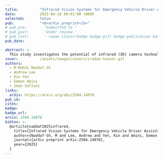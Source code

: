 ```yaml
---
title:          "Infrared Vision Systems for Emergency Vehicle Driver Assistance in Low-Visibility Conditions"
date:           2025-04-18 00:01:00 +0800
selected:       false
pub:            "<b>arXiv preprint</b>"
# pub_pre:        "Submitted to "
# pub_post:       'Under review.'
# pub_last:       ' <span class="badge badge-pill badge-publication badge-success">Spotlight</span>'
pub_date:       

abstract: >-
  This study investigates the potential of infrared (IR) camera technology to enhance driver safety for emergency vehicles operating in low-visibility conditions, particularly at night and in dense fog. Such environments significantly increase the risk of collisions, especially for tow trucks and snowplows that must remain operational in challenging conditions. Conventional driver assistance systems often struggle under these conditions due to limited visibility. In contrast, IR cameras, which detect the thermal signatures of obstacles, offer a promising alternative. The evaluation combines controlled laboratory experiments, real-world field tests, and surveys of emergency vehicle operators. In addition to assessing detection performance, the study examines the feasibility of retrofitting existing Department of Transportation (DoT) fleets with cost-effective IR-based driver assistance systems. Results underscore the utility of IR technology in enhancing driver awareness and provide data-driven recommendations for scalable deployment across legacy emergency vehicle fleets.
cover:          /assets/images/covers/iradas-teaser.gif
authors:
  - M-Mahdi Naddaf-Sh
  - Andrew Lee
  - Kin Yen
  - Eemon Amini
  - Iman Soltani
links:
  arXiv: https://arxiv.org/abs/2504.14078
pub_id: 
cites: 
badge: 
badge_url: 
arxiv: 2504.14078
bibtex: >-
  @article{naddaf2025infrared,
    title={Infrared Vision Systems for Emergency Vehicle Driver Assistance in Low-Visibility Conditions},
    author={Naddaf-Sh, M and Lee, Andrew and Yen, Kin and Amini, Eemon and Soltani, Iman and others},
    journal={arXiv preprint arXiv:2504.14078},
    year={2025}
  }
---
```

